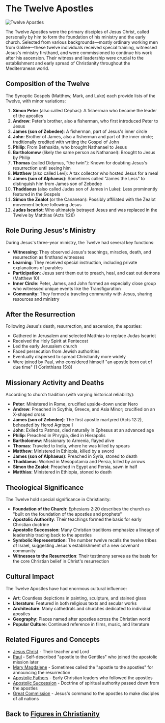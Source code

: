 # The Twelve Apostles

![Twelve Apostles](../../images/twelve_apostles.jpg)

The Twelve Apostles were the primary disciples of Jesus Christ, called personally by him to form the foundation of his ministry and the early church. Selected from various backgrounds—mostly ordinary working men from Galilee—these twelve individuals received special training, witnessed Jesus's ministry firsthand, and were commissioned to continue his work after his ascension. Their witness and leadership were crucial to the establishment and early spread of Christianity throughout the Mediterranean world.

## Composition of the Twelve

The Synoptic Gospels (Matthew, Mark, and Luke) each provide lists of the Twelve, with minor variations:

1. **Simon Peter** (also called Cephas): A fisherman who became the leader of the apostles
2. **Andrew**: Peter's brother, also a fisherman, who first introduced Peter to Jesus
3. **James (son of Zebedee)**: A fisherman, part of Jesus's inner circle
4. **John**: Brother of James, also a fisherman and part of the inner circle; traditionally credited with writing the Gospel of John
5. **Philip**: From Bethsaida, who brought Nathanael to Jesus
6. **Bartholomew** (likely the same person as Nathanael): Brought to Jesus by Philip
7. **Thomas** (called Didymus, "the twin"): Known for doubting Jesus's resurrection until seeing him
8. **Matthew** (also called Levi): A tax collector who hosted Jesus for a meal
9. **James (son of Alphaeus)**: Sometimes called "James the Less" to distinguish him from James son of Zebedee
10. **Thaddaeus** (also called Judas son of James in Luke): Less prominently featured in the Gospels
11. **Simon the Zealot** (or the Cananean): Possibly affiliated with the Zealot movement before following Jesus
12. **Judas Iscariot**: Who ultimately betrayed Jesus and was replaced in the Twelve by Matthias (Acts 1:26)

## Role During Jesus's Ministry

During Jesus's three-year ministry, the Twelve had several key functions:

- **Witnessing**: They observed Jesus's teachings, miracles, death, and resurrection as firsthand witnesses
- **Learning**: They received special instruction, including private explanations of parables
- **Participation**: Jesus sent them out to preach, heal, and cast out demons (Matthew 10)
- **Inner Circle**: Peter, James, and John formed an especially close group who witnessed unique events like the Transfiguration
- **Community**: They formed a traveling community with Jesus, sharing resources and ministry

## After the Resurrection

Following Jesus's death, resurrection, and ascension, the apostles:

- Gathered in Jerusalem and selected Matthias to replace Judas Iscariot
- Received the Holy Spirit at Pentecost
- Led the early Jerusalem church
- Faced persecution from Jewish authorities
- Eventually dispersed to spread Christianity more widely
- Were joined by Paul, who considered himself "an apostle born out of due time" (1 Corinthians 15:8)

## Missionary Activity and Deaths

According to church tradition (with varying historical reliability):

- **Peter**: Ministered in Rome, crucified upside-down under Nero
- **Andrew**: Preached in Scythia, Greece, and Asia Minor; crucified on an X-shaped cross
- **James (son of Zebedee)**: The first apostle martyred (Acts 12:2), beheaded by Herod Agrippa I
- **John**: Exiled to Patmos, died naturally in Ephesus at an advanced age
- **Philip**: Preached in Phrygia, died in Hierapolis
- **Bartholomew**: Missionary to Armenia, flayed alive
- **Thomas**: Traveled to India, where he was killed by spears
- **Matthew**: Ministered in Ethiopia, killed by a sword
- **James (son of Alphaeus)**: Preached in Syria, stoned to death
- **Thaddaeus**: Worked in Mesopotamia and Persia, killed by arrows
- **Simon the Zealot**: Preached in Egypt and Persia, sawn in half
- **Matthias**: Ministered in Ethiopia, stoned to death

## Theological Significance

The Twelve hold special significance in Christianity:

- **Foundation of the Church**: Ephesians 2:20 describes the church as "built on the foundation of the apostles and prophets"
- **Apostolic Authority**: Their teachings formed the basis for early Christian doctrine
- **Apostolic Succession**: Many Christian traditions emphasize a lineage of leadership tracing back to the apostles
- **Symbolic Representation**: The number twelve recalls the twelve tribes of Israel, suggesting Jesus's establishment of a new covenant community
- **Witnesses to the Resurrection**: Their testimony serves as the basis for the core Christian belief in Christ's resurrection

## Cultural Impact

The Twelve Apostles have had enormous cultural influence:

- **Art**: Countless depictions in painting, sculpture, and stained glass
- **Literature**: Featured in both religious texts and secular works
- **Architecture**: Many cathedrals and churches dedicated to individual apostles
- **Geography**: Places named after apostles across the Christian world
- **Popular Culture**: Continued reference in films, music, and literature

## Related Figures and Concepts

- [Jesus Christ](./jesus_christ.md) - Their teacher and Lord
- [Paul](./paul.md) - Self-described "apostle to the Gentiles" who joined the apostolic mission later
- [Mary Magdalene](./mary_magdalene.md) - Sometimes called the "apostle to the apostles" for announcing the resurrection
- [Apostolic Fathers](../history/apostolic_fathers.md) - Early Christian leaders who followed the apostles
- [Apostolic Succession](../beliefs/apostolic_succession.md) - Doctrine of spiritual authority passed down from the apostles
- [Great Commission](../beliefs/great_commission.md) - Jesus's command to the apostles to make disciples of all nations

## Back to [Figures in Christianity](./README.md)
